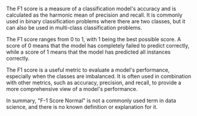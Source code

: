The F1 score is a measure of a classification model's accuracy and is calculated as the harmonic mean of precision and recall. It is commonly used in binary classification problems where there are two classes, but it can also be used in multi-class classification problems.

The F1 score ranges from 0 to 1, with 1 being the best possible score. A score of 0 means that the model has completely failed to predict correctly, while a score of 1 means that the model has predicted all instances correctly.

The F1 score is a useful metric to evaluate a model's performance, especially when the classes are imbalanced. It is often used in combination with other metrics, such as accuracy, precision, and recall, to provide a more comprehensive view of a model's performance.

In summary, "F-1 Score Normal" is not a commonly used term in data science, and there is no known definition or explanation for it.
